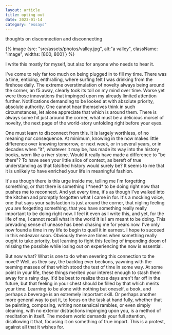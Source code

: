 ```yaml
---
layout: article
title: opting out
date: 2023-01-14
category: "essays"
---
```


thoughts on disconnection and disconnecting
<!-- excerpt -->
{% image {src: "src/assets/photos/valley.jpg", alt:"a valley", className: "image", widths: [800, 800] } %}


I write this mostly for myself, but also for anyone who needs to hear it.

I've come to rely far too much on being plugged in to fill my time. There was a time, enticing, enthralling, where surfing felt I was drinking from the firehose daily. The extreme overstimulation of novelty always being around the corner, an f5 away, clearly took its toll on my mind over time. Worse yet were those innovations that impinged upon my already limited attention further. Notifications demanding to be looked at with absolute priority, absolute authority. One cannot hear themselves think in such circumstances, let alone appreciate that which is around them. There is always some hit just around the corner, what must be a delicious morsel of novelty, the next page of the world-story unfolding right before your eyes.

One must learn to disconnect from this. It is largely worthless, of no meaning nor consequence. At minimum, knowing in the now makes little difference over knowing tomorrow, or next week, or in several years, or in decades when "it", whatever it may be, has made its way into the history books, worn like a river stone. Would it really have made a difference to "be there"? To have seen your little slice of context, as bereft of true understanding as that falsified history would surely be? It seems to me that it is unlikely to have enriched your life in meaningful fashion.

It's as though there is this urge inside me, telling me I'm forgetting something, or that there is something I \*need\* to be doing right now that pushes me to reconnect. And yet every time, it's as though I've walked into the kitchen and promptly forgotten what I came in for. It's a mocking voice, one that says your satisfaction is just around the corner, that nigling feeling you are forgetting something, that you have something really really important to be doing right now. I feel it even as I write this, and yet, for the life of me, I cannot recall what in the world it is I am meant to be doing. This prevading sense of unease has been chasing me for years now. I've only now found a time in my life to begin to quell it in earnest. I hope to succeed in this endeavor soon. Obviously there are times when something really ought to take priority, but learning to fight this feeling of impending doom of missing the possible while losing out on experiencing the now is essential.

But now what? What is one to do when severing this connection to the novel? Well, as they say, the backlog ever beckons, yawning with the teeming masses of that which stood the test of time in some way. At some point in your life, these things merited your interest enough to stash them away for a rainy day. It'd be best to realize those days aren't far off in the future, but that feeling in your chest should be filled by that which merits your time. Learning to be alone with nothing but oneself, a book, and perhaps a beverage is an extremely important skill. Or perhaps another more general way to put it, to focus on the task at hand fully, whether that be painting, composing, writing nonsensical rambles, or even simply cleaning, with no exterior distractions impinging upon you, is a method of meditation in itself. The modern world demands your full attention, disallowing it that, focusing it on something of true import. This is a protest, against all that it wishes for.
